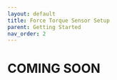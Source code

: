 ```yaml
---
layout: default
title: Force Torque Sensor Setup
parent: Getting Started
nav_order: 2
---
```


# COMING SOON
